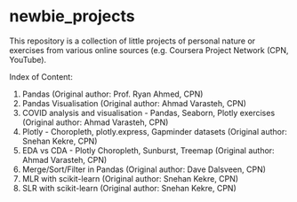 # newbie_projects
This repository is a collection of little projects of personal nature or exercises from various online sources (e.g. Coursera Project Network (CPN, YouTube).

Index of Content:
1. Pandas (Original author: Prof. Ryan Ahmed, CPN)
2. Pandas Visualisation (Original author: Ahmad Varasteh, CPN)
3. COVID analysis and visualisation - Pandas, Seaborn, Plotly exercises (Original author: Ahmad Varasteh, CPN)
4. Plotly - Choropleth, plotly.express, Gapminder datasets (Original author: Snehan Kekre, CPN)
5. EDA vs CDA - Plotly Choropleth, Sunburst, Treemap (Original author: Ahmad Varasteh, CPN)
6. Merge/Sort/Filter in Pandas (Original author: Dave Dalsveen, CPN)
7. MLR with scikit-learn (Original author: Snehan Kekre, CPN)
8. SLR with scikit-learn (Original author: Snehan Kekre, CPN)
